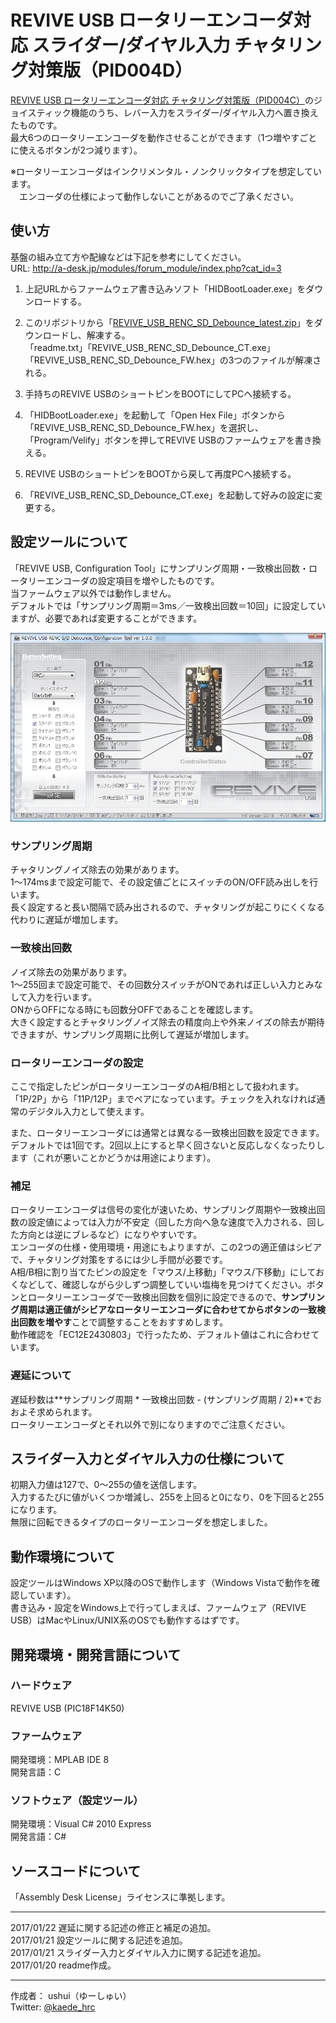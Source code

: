 # REVIVE USB ロータリーエンコーダ対応 スライダー/ダイヤル入力 チャタリング対策版（PID004D）
[REVIVE USB ロータリーエンコーダ対応 チャタリング対策版（PID004C）](https://github.com/ushui/REVIVE_USB_RENC_Debounce)のジョイスティック機能のうち、レバー入力をスライダー/ダイヤル入力へ置き換えたものです。  
最大6つのロータリーエンコーダを動作させることができます（1つ増やすごとに使えるボタンが2つ減ります）。  

※ロータリーエンコーダはインクリメンタル・ノンクリックタイプを想定しています。  
　エンコーダの仕様によって動作しないことがあるのでご了承ください。   
## 使い方
基盤の組み立て方や配線などは下記を参考にしてください。  
URL: <http://a-desk.jp/modules/forum_module/index.php?cat_id=3> 

1. 上記URLからファームウェア書き込みソフト「HIDBootLoader.exe」をダウンロードする。  

2. このリポジトリから「[REVIVE_USB_RENC_SD_Debounce_latest.zip](https://github.com/ushui/REVIVE_USB_RENC_SD_Debounce/raw/master/REVIVE_USB_RENC_SD_Debounce_latest.zip)」をダウンロードし、解凍する。  
「readme.txt」「REVIVE_USB_RENC_SD_Debounce_CT.exe」「REVIVE_USB_RENC_SD_Debounce_FW.hex」の3つのファイルが解凍される。  

3. 手持ちのREVIVE USBのショートピンをBOOTにしてPCへ接続する。  

4. 「HIDBootLoader.exe」を起動して「Open Hex File」ボタンから「REVIVE_USB_RENC_SD_Debounce_FW.hex」を選択し、  
「Program/Velify」ボタンを押してREVIVE USBのファームウェアを書き換える。  
6. REVIVE USBのショートピンをBOOTから戻して再度PCへ接続する。  

7. 「REVIVE_USB_RENC_SD_Debounce_CT.exe」を起動して好みの設定に変更する。  

## 設定ツールについて
「REVIVE USB, Configuration Tool」にサンプリング周期・一致検出回数・ロータリーエンコーダの設定項目を増やしたものです。  
当ファームウェア以外では動作しません。  
デフォルトでは「サンプリング周期＝3ms／一致検出回数＝10回」に設定していますが、必要であれば変更することができます。  

![REVIVE USB RENC S/D Debounce, Configuration Tool](https://raw.githubusercontent.com/ushui/REVIVE_USB_RENC_SD_Debounce/master/revive_usb_renc_sd_debounce_ct.png)  
### サンプリング周期
チャタリングノイズ除去の効果があります。  
1～174msまで設定可能で、その設定値ごとにスイッチのON/OFF読み出しを行います。  
長く設定すると長い間隔で読み出されるので、チャタリングが起こりにくくなる代わりに遅延が増加します。  
### 一致検出回数
ノイズ除去の効果があります。  
1～255回まで設定可能で、その回数分スイッチがONであれば正しい入力とみなして入力を行います。  
ONからOFFになる時にも回数分OFFであることを確認します。  
大きく設定するとチャタリングノイズ除去の精度向上や外来ノイズの除去が期待できますが、サンプリング周期に比例して遅延が増加します。  
### ロータリーエンコーダの設定
ここで指定したピンがロータリーエンコーダのA相/B相として扱われます。  
「1P/2P」から「11P/12P」までペアになっています。チェックを入れなければ通常のデジタル入力として使えます。  

また、ロータリーエンコーダには通常とは異なる一致検出回数を設定できます。  
デフォルトでは1回です。2回以上にすると早く回さないと反応しなくなったりします（これが悪いことかどうかは用途によります）。  
### 補足
ロータリーエンコーダは信号の変化が速いため、サンプリング周期や一致検出回数の設定値によっては入力が不安定（回した方向へ急な速度で入力される、回した方向とは逆にブレるなど）になりやすいです。  
エンコーダの仕様・使用環境・用途にもよりますが、この2つの適正値はシビアで、チャタリング対策をするには少し手間が必要です。  
A相/B相に割り当てたピンの設定を「マウス/上移動」「マウス/下移動」にしておくなどして、確認しながら少しずつ調整していい塩梅を見つけてください。ボタンとロータリーエンコーダで一致検出回数を個別に設定できるので、**サンプリング周期は適正値がシビアなロータリーエンコーダに合わせてからボタンの一致検出回数を増やす**ことで調整することをおすすめします。  
動作確認を「EC12E2430803」で行ったため、デフォルト値はこれに合わせています。  
### 遅延について
遅延秒数は**サンプリング周期 * 一致検出回数 - (サンプリング周期 / 2)**でおおよそ求められます。  
ロータリーエンコーダとそれ以外で別になりますのでご注意ください。  
## スライダー入力とダイヤル入力の仕様について
初期入力値は127で、0～255の値を送信します。  
入力するたびに値がいくつか増減し、255を上回ると0になり、0を下回ると255になります。  
無限に回転できるタイプのロータリーエンコーダを想定しました。  
## 動作環境について
設定ツールはWindows XP以降のOSで動作します（Windows Vistaで動作を確認しています）。  
書き込み・設定をWindows上で行ってしまえば、ファームウェア（REVIVE USB）はMacやLinux/UNIX系のOSでも動作するはずです。
## 開発環境・開発言語について
### ハードウェア
REVIVE USB (PIC18F14K50)
### ファームウェア
開発環境：MPLAB IDE 8  
開発言語：C
### ソフトウェア（設定ツール）
開発環境：Visual C# 2010 Express  
開発言語：C#
## ソースコードについて
「Assembly Desk License」ライセンスに準拠します。  

***
2017/01/22 遅延に関する記述の修正と補足の追加。  
2017/01/21 設定ツールに関する記述を追加。  
2017/01/21 スライダー入力とダイヤル入力に関する記述を追加。  
2017/01/20 readme作成。
***
作成者： ushui（ゆーしゅい）  
Twitter: [@kaede_hrc](https://twitter.com/kaede_hrc)  
